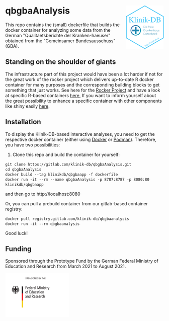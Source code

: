 # qbgbaAnalysis <img src='images/logo.png' align="right" height="139" />

This repo contains the (small) dockerfile that builds the docker container for analyzing some data from the German "Qualitaetsberichte der Kranken-haeuser" obtained from the "Gemeinsamer Bundesausschuss" (GBA).

## Standing on the shoulder of giants

The infrastructure part of this project would have been a lot harder if not for the great work of the rocker project which delivers up-to-date R docker container for many purposes and the corresponding building blocks to get something that just works. See here for the [Rocker Project](https://www.rocker-project.org/) and have a look at specific R-based containers [here](https://github.com/rocker-org/rocker-versioned2), If you want to inform yourself about the great possibility to enhance a specific container with other components like shiny easily [here](https://github.com/rocker-org/rocker-versioned2#modifying-and-extending-images-in-the-new-architecture).

## Installation

To display the Klinik-DB-based interactive analyses, you need to get the respective docker container (either using [Docker](https://www.docker.com/) or [Podman](https://podman.io/)). Therefore, you have two possibilities: 

1. Clone this repo and build the container for yourself:

```
git clone https://gitlab.com/klinik-db/qbgbaAnalysis.git
cd qbgbaAnalysis
docker build --tag klinikdb/qbgbaapp -f dockerfile
docker run -it --rm --name qbgbaAnalysis -p 8787:8787 -p 8080:80 klinikdb/qbgbaapp

```
and then go to http://localhost:8080

Or, you can pull a prebuild container from our gitlab-based container registry:

```
docker pull registry.gitlab.com/klinik-db/qbgbaanalysis
docker run -it --rm qbgbaanalysis
```

Good luck!

## Funding

Sponsored through the Prototype Fund by the German Federal Ministry of Education and Research from March 2021 to August 2021. 

<a href='https://klinik-db.de'><img src='images/BMBF_eng.png' align="left" height="139" /></a>
